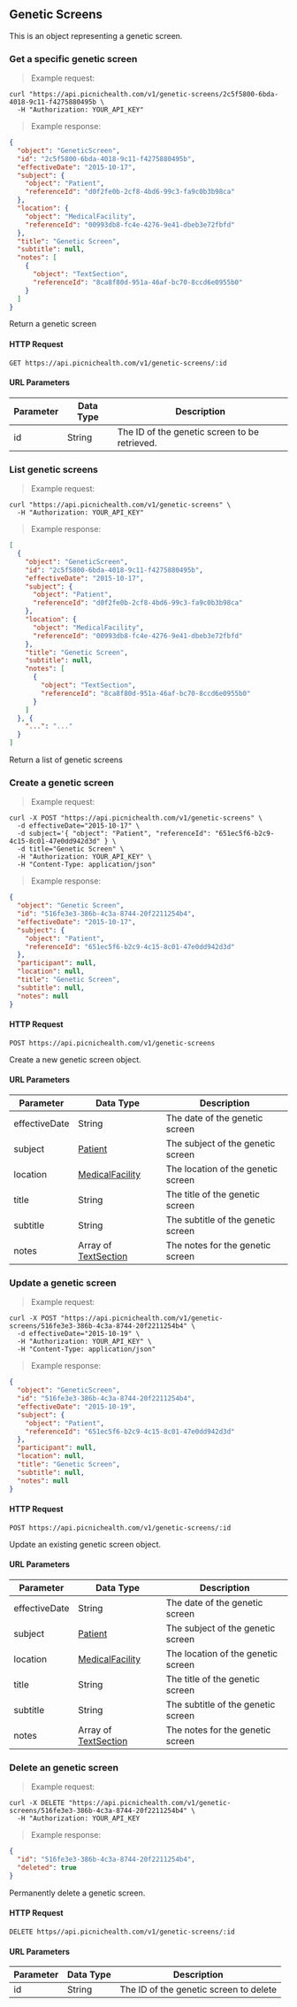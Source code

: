 ## Genetic Screens
This is an object representing a genetic screen.

### Get a specific genetic screen
> Example request:

```shell
curl "https://api.picnichealth.com/v1/genetic-screens/2c5f5800-6bda-4018-9c11-f4275880495b \
  -H "Authorization: YOUR_API_KEY"
```

> Example response:

```json
{
  "object": "GeneticScreen",
  "id": "2c5f5800-6bda-4018-9c11-f4275880495b",
  "effectiveDate": "2015-10-17",
  "subject": {
    "object": "Patient",
    "referenceId": "d0f2fe0b-2cf8-4bd6-99c3-fa9c0b3b98ca"
  },
  "location": {
    "object": "MedicalFacility",
    "referenceId": "00993db8-fc4e-4276-9e41-dbeb3e72fbfd"
  },
  "title": "Genetic Screen",
  "subtitle": null,
  "notes": [
    {
      "object": "TextSection",
      "referenceId": "8ca8f80d-951a-46af-bc70-8ccd6e0955b0"
    }
  ]
}
```

Return a genetic screen

#### HTTP Request
`GET https://api.picnichealth.com/v1/genetic-screens/:id`

#### URL Parameters
Parameter | Data Type | Description
--------- | --------- | -----------
id | String | The ID of the genetic screen to be retrieved.


### List genetic screens
> Example request:

```shell
curl "https://api.picnichealth.com/v1/genetic-screens" \
  -H "Authorization: YOUR_API_KEY"
```

> Example response:

```json
[
  {
    "object": "GeneticScreen",
    "id": "2c5f5800-6bda-4018-9c11-f4275880495b",
    "effectiveDate": "2015-10-17",
    "subject": {
      "object": "Patient",
      "referenceId": "d0f2fe0b-2cf8-4bd6-99c3-fa9c0b3b98ca"
    },
    "location": {
      "object": "MedicalFacility",
      "referenceId": "00993db8-fc4e-4276-9e41-dbeb3e72fbfd"
    },
    "title": "Genetic Screen",
    "subtitle": null,
    "notes": [
      {
        "object": "TextSection",
        "referenceId": "8ca8f80d-951a-46af-bc70-8ccd6e0955b0"
      }
    ]
  }, {
    "...": "..."
  }
]

```

Return a list of genetic screens

### Create a genetic screen
> Example request:

```shell
curl -X POST "https://api.picnichealth.com/v1/genetic-screens" \
  -d effectiveDate="2015-10-17" \
  -d subject='{ "object": "Patient", "referenceId": "651ec5f6-b2c9-4c15-8c01-47e0dd942d3d" } \
  -d title="Genetic Screen" \
  -H "Authorization: YOUR_API_KEY" \
  -H "Content-Type: application/json"
```

> Example response:

```json
{
  "object": "Genetic Screen",
  "id": "516fe3e3-386b-4c3a-8744-20f2211254b4",
  "effectiveDate": "2015-10-17",
  "subject": {
    "object": "Patient",
    "referenceId": "651ec5f6-b2c9-4c15-8c01-47e0dd942d3d"
  },
  "participant": null,
  "location": null,
  "title": "Genetic Screen",
  "subtitle": null,
  "notes": null
}
```

#### HTTP Request
`POST https://api.picnichealth.com/v1/genetic-screens`

Create a new genetic screen object.

#### URL Parameters
Parameter | Data Type | Description
--------- | --------- | -----------
effectiveDate | String | The date of the genetic screen
subject | [Patient](#patients) | The subject of the genetic screen
location | [MedicalFacility](#medical-facilities) | The location of the genetic screen
title | String | The title of the genetic screen
subtitle | String | The subtitle of the genetic screen
notes | Array of [TextSection](#text-sections) | The notes for the genetic screen

### Update a genetic screen
> Example request:

```shell
curl -X POST "https://api.picnichealth.com/v1/genetic-screens/516fe3e3-386b-4c3a-8744-20f2211254b4" \
  -d effectiveDate="2015-10-19" \
  -H "Authorization: YOUR_API_KEY" \
  -H "Content-Type: application/json"
```

> Example response:

```json
{
  "object": "GeneticScreen",
  "id": "516fe3e3-386b-4c3a-8744-20f2211254b4",
  "effectiveDate": "2015-10-19",
  "subject": {
    "object": "Patient",
    "referenceId": "651ec5f6-b2c9-4c15-8c01-47e0dd942d3d"
  },
  "participant": null,
  "location": null,
  "title": "Genetic Screen",
  "subtitle": null,
  "notes": null
}
```

#### HTTP Request
`POST https://api.picnichealth.com/v1/genetic-screens/:id`

Update an existing genetic screen object.

#### URL Parameters
Parameter | Data Type | Description
--------- | --------- | -----------
effectiveDate | String | The date of the genetic screen
subject | [Patient](#patients) | The subject of the genetic screen
location | [MedicalFacility](#medical-facilities) | The location of the genetic screen
title | String | The title of the genetic screen
subtitle | String | The subtitle of the genetic screen
notes | Array of [TextSection](#text-sections) | The notes for the genetic screen

### Delete an genetic screen
> Example request:

```shell
curl -X DELETE "https://api.picnichealth.com/v1/genetic-screens/516fe3e3-386b-4c3a-8744-20f2211254b4" \
  -H "Authorization: YOUR_API_KEY
```

> Example response:

```json
{
  "id": "516fe3e3-386b-4c3a-8744-20f2211254b4",
  "deleted": true
}
```

Permanently delete a genetic screen.

#### HTTP Request
`DELETE https//api.picnichealth.com/v1/genetic-screens/:id`

#### URL Parameters
Parameter | Data Type | Description
--------- | --------- | -----------
id | String | The ID of the genetic screen to delete
